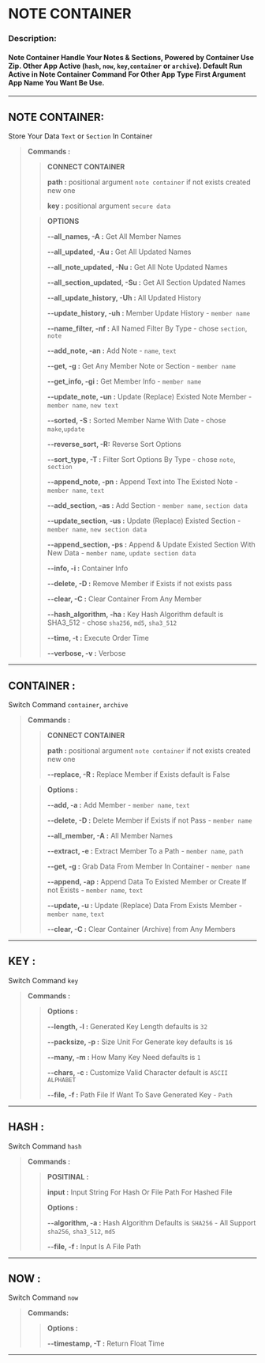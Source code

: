# NOTE CONTAINER
### Description:
#### Note Container Handle Your Notes & Sections, Powered by Container Use Zip. Other App Active (`hash`, `now`, `key`,`container` or `archive`). Default Run Active in Note Container Command For Other App Type First Argument App Name You Want Be Use.  
---
## NOTE CONTAINER:

Store Your Data `Text` or `Section` In Container

> **Commands :**
>
> >**CONNECT CONTAINER**
> >
> >**path :** positional argument `note container` if not exists created new one
> >
> >**key :** positional argument `secure data`
>
> > **OPTIONS**
> >
> > **--all_names, -A :** Get All Member Names
> >
> > **--all_updated, -Au :** Get All Updated Names
> >
> > **--all_note_updated, -Nu :** Get All Note Updated Names
> >
> > **--all_section_updated, -Su :** Get All Section Updated Names
> >
> > **--all_update_history, -Uh :** All Updated History
> >
> > **--update_history, -uh :** Member Update History - `member name`
> >
> > **--name_filter, -nf :** All Named Filter By Type - chose `section`, `note`
> >
> > **--add_note, -an :** Add Note - `name`, `text`
> >
> > **--get, -g :** Get Any Member Note or Section - `member name`
> >
> > **--get_info, -gi :** Get Member Info - `member name`
> >
> > **--update_note, -un :** Update (Replace) Existed Note Member - `member name`, `new text`
> >
> > **--sorted, -S :** Sorted Member Name With Date - chose `make`,`update`
> >
> > **--reverse_sort, -R:** Reverse Sort Options
> >
> > **--sort_type, -T :** Filter Sort Options By Type - chose `note`, `section`
> >
> > **--append_note, -pn :** Append Text into The Existed Note - `member name`, `text`
> >
> > **--add_section, -as :** Add Section - `member name`, `section data`
> >
> > **--update_section, -us :** Update (Replace) Existed Section - `member name`, `new section data`
> >
> > **--append_section, -ps :** Append & Update Existed Section With New Data - `member name`, `update section data`
> >
> > **--info, -i :** Container Info
> >
> > **--delete, -D :** Remove Member if Exists if not exists pass
> >
> > **--clear, -C :** Clear Container From Any Member
> >
> > **--hash_algorithm, -ha :** Key Hash Algorithm default is SHA3_512 - chose `sha256`, `md5`, `sha3_512`
> >
> > **--time, -t :** Execute Order Time
> >
> > **--verbose, -v :** Verbose

---

## CONTAINER :

Switch Command `container`, `archive`

> **Commands :**
>
> > **CONNECT CONTAINER**
> >
> > **path :** positional argument `note container` if not exists created new one
> >
> > **--replace, -R :** Replace Member if Exists default is False
>
> > **Options :**
> >
> > **--add, -a :** Add Member - `member name`, `text`
> >
> > **--delete, -D :** Delete Member if Exists if not Pass - `member name`
> >
> > **--all_member, -A :** All Member Names
> >
> > **--extract, -e :** Extract Member To a Path - `member name`, `path`
> >
> > **--get, -g :** Grab Data From Member In Container - `member name`
> >
> > **--append, -ap :** Append Data To Existed Member or Create If not Exists - `member name`, `text`
> >
> > **--update, -u :** Update (Replace) Data From Exists Member - `member name`, `text`
> >
> > **--clear, -C :** Clear Container (Archive) from Any Members

---

## KEY :

Switch Command `key`

> **Commands :**
>
> > **Options :**
> >
> > **--length, -l :** Generated Key Length defaults is `32`
> >
> > **--packsize, -p :** Size Unit For Generate key defaults is `16`
> >
> > **--many, -m :** How Many Key Need defaults is `1`
> >
> > **--chars, -c :** Customize Valid Character default is `ASCII ALPHABET` 
> >
> > **--file, -f :** Path File If Want To Save Generated Key - `Path`

---

## HASH :

Switch Command `hash`

> **Commands :**
>
> > **POSITINAL :**
> >
> > **input :** Input String For Hash Or File Path For Hashed File
> >
> > **Options :**
> >
> > **--algorithm, -a :** Hash Algorithm Defaults is `SHA256` - All Support `sha256`, `sha3_512`, `md5`
> >
> > **--file, -f :** Input Is A File Path

---

## NOW :

Switch Command `now`

> **Commands:**
>
> > **Options :**
> >
> > **--timestamp, -T :** Return Float Time

---

